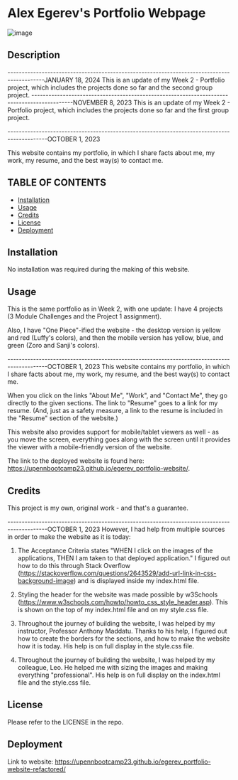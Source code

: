 # Alex Egerev's Portfolio Webpage
![image](https://github.com/upennbootcamp23/egerev_portfolio-website-refactored/assets/143010411/7ec2876b-cacf-4556-9ad9-7d729fa57338)


## Description
-------------------------------------------------------------------------------------------JANUARY 18, 2024
This is an update of my Week 2 - Portfolio project, which includes the projects done so far and the second group project.
--------------------------------------------------------------------------------------------NOVEMBER 8, 2023
This is an update of my Week 2 - Portfolio project, which includes the projects done so far and the first group project.

--------------------------------------------------------------------------------------------OCTOBER 1, 2023

This website contains my portfolio, in which I share facts about me, my work, my resume, and the best way(s) to contact me.

## TABLE OF CONTENTS
- [Installation](#installation)
- [Usage](#usage)
- [Credits](#credits)
- [License](#license)
- [Deployment](#deployment)

## Installation

No installation was required during the making of this website.

## Usage
This is the same portfolio as in Week 2, with one update: I have 4 projects (3 Module Challenges and the Project 1 assignment). 

Also, I have "One Piece"-ified the website - the desktop version is yellow and red (Luffy's colors), and then the mobile version has yellow, blue, and green (Zoro and Sanji's colors). 

--------------------------------------------------------------------------------------------OCTOBER 1, 2023
This website contains my portfolio, in which I share facts about me, my work, my resume, and the best way(s) to contact me.

When you click on the links "About Me", "Work", and "Contact Me", they go directly to the given sections. The link to "Resume" goes to a link for my resume. (And, just as a safety measure, a link to the resume is included in the "Resume" section of the website.)

This website also provides support for mobile/tablet viewers as well - as you move the screen, everything goes along with the screen until it provides the viewer with a mobile-friendly version of the website.

The link to the deployed website is found here: https://upennbootcamp23.github.io/egerev_portfolio-website/.

## Credits

This project is my own, original work - and that's a guarantee.

--------------------------------------------------------------------------------------------OCTOBER 1, 2023
However, I had help from multiple sources in order to make the website as it is today:

1. The Acceptance Criteria states "WHEN I click on the images of the applications, THEN I am taken to that deployed application." I figured out how to do this through Stack Overflow (https://stackoverflow.com/questions/2643529/add-url-link-in-css-background-image) and is displayed inside my index.html file.

2. Styling the header for the website was made possible by w3Schools (https://www.w3schools.com/howto/howto_css_style_header.asp). This is shown on the top of my index.html file and on my style.css file.

3. Throughout the journey of building the website, I was helped by my instructor, Professor Anthony Maddatu. Thanks to his help, I figured out how to create the borders for the sections, and how to make the website how it is today. His help is on full display in the style.css file.

4. Throughout the journey of building the website, I was helped by my colleague, Leo. He helped me with sizing the images and making everything "professional". His help is on full display on the index.html file and the style.css file. 

## License

Please refer to the LICENSE in the repo.

## Deployment
Link to website: https://upennbootcamp23.github.io/egerev_portfolio-website-refactored/

